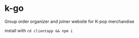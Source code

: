 # k-go

Group order organizer and joiner website for K-pop merchandise

install with `cd clientapp && npm i`
